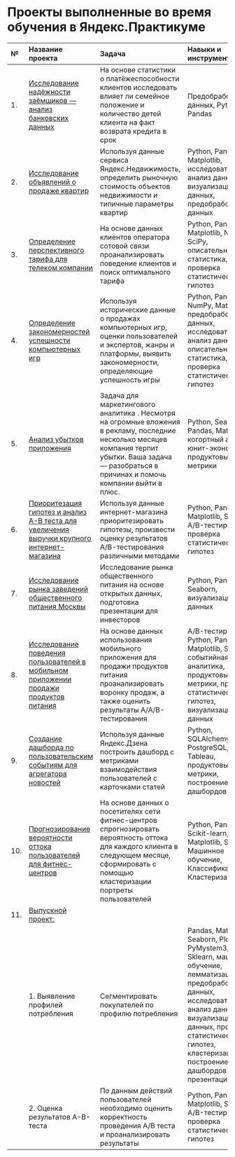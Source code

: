 # Проекты выполненные во время обучения в Яндекс.Практикуме

| № | Название проекта | Задача | Навыки и инструменты |
|:----|:--------------|:----------------|:-------------------|
| 1. | [Исследование надёжности заёмщиков — анализ банковских данных](https://github.com/v-onuphrienko/Project.Study/tree/main/2.%20Исследование%20надёжности%20заёмщиков%20—%20анализ%20банковских%20данных) | На основе статистики о платёжеспособности клиентов исследовать влияет ли семейное положение и количество детей клиента на факт возврата кредита в срок | Предобработка данных, Python, Pandas |
| 2. | [Исследование объявлений о продаже квартир](https://github.com/v-onuphrienko/Project.Study/tree/main/3.%20Продажа%20квартир%20в%20Санкт-Петербурге%20—%20анализ%20рынка%20недвижимости) | Используя данные сервиса Яндекс.Недвижимость, определить рыночную стоимость объектов недвижимости и типичные параметры квартир | Python, Pandas, Matplotlib, исследовательский анализ данных, визуализация данных, предобработка данных |
| 3. | [Определение перспективного тарифа для телеком компании](https://github.com/v-onuphrienko/Project.Study/tree/main/4.%20Определение%20выгодного%20тарифа%20для%20телеком%20компании) | На основе данных клиентов оператора сотовой связи проанализировать поведение клиентов и поиск оптимального тарифа | Python, Pandas, Matplotlib, NumPy, SciPy, описательная статистика, проверка статистических гипотез |
| 4. | [Определение закономерностей успешности компьютерных игр](https://github.com/v-onuphrienko/Project.Study/tree/main/5.%20Изучение%20закономерностей%2C%20определяющих%20успешность%20игр) | Используя исторические данные о продажах компьютерных игр, оценки пользователей и экспертов, жанры и платформы, выявить закономерности, определяющие успешность игры | Python, Pandas, NumPy, Matplotlib, предобработка данных, исследовательский анализ данных, описательная статистика, проверка статистических гипотез |
| 5. | [Анализ убытков приложения ](https://github.com/v-onuphrienko/Project.Study/tree/main/7.%20Анализ%20убытков%20приложения) | Задача для маркетингового аналитика . Несмотря на огромные вложения в рекламу, последние несколько месяцев компания терпит убытки. Ваша задача — разобраться в причинах и помочь компании выйти в плюс. | Python, Seaborn, Pandas, Matplotlib, когортный анализ, юнит-экономика, продуктовые метрики |
| 6. | [Приоритезация гипотез и анализ A-B теста для увеличения выручки крупного интернет-магазина](https://github.com/v-onuphrienko/Project.Study/tree/main/8.%20Проверка%20гипотез%20по%20увеличению%20выручки%20в%20интернет-магазине%2C%20оценить%20результаты%20AB%20теста) | Используя данные интернет-магазина приоритезировать гипотезы, произвести оценку результатов A/B-тестирования различными методами | Python, Pandas, Matplotlib, SciPy, A/B-тестирование, проверка статистических гипотез |
| 7. | [Исследование рынка заведений общественного питания Москвы](https://github.com/v-onuphrienko/Project.Study/tree/main/9.%20Исследования%20рынка%20общепита%20в%20Москве%20для%20принятия%20решения%20об%20открытии%20нового%20заведения) | Исследование рынка общественного питания на основе открытых данных, подготовка презентации для инвесторов | Python, Pandas, Seaborn, визуализация данных |
| 8. | [Исследование поведения пользователей в мобильном приложении продажи продуктов питания](https://github.com/v-onuphrienko/Project.Study/tree/main/10.%20Анализ%20пользовательского%20поведения%20в%20мобильном%20приложении) | На основе данных использования мобильного приложения для продажи продуктов питания проанализировать воронку продаж, а также оценить результаты A/A/B-тестирования | A/B-тестирование, Python, Pandas, Matplotlib, Seaborn, событийная аналитика, продуктовые метрики, проверка статистических гипотез, визуализация данных |
| 9. | [Создание дашборда по пользовательским событиям для агрегатора новостей](https://github.com/v-onuphrienko/Project.Study/tree/main/11.%20Создание%20дашборда%20по%20пользовательским%20событиям%20для%20агрегатора%20новостей) | Используя данные Яндекс.Дзена построить дашборд с метриками взаимодействия пользователей с карточками статей | Python, SQLAlchemy, PostgreSQL, dash, Tableau, продуктовые метрики, построение дашбордов |
| 10. | [Прогнозирование вероятности оттока пользователей для фитнес-центров](https://github.com/v-onuphrienko/Project.Study/tree/main/12.%20Прогнозирование%20вероятности%20оттока%20пользователей%20для%20фитнес-центров) | На основе данных о посетителях сети фитнес-центров спрогнозировать вероятность оттока для каждого клиента в следующем месяце, сформировать с помощью кластеризации портреты пользователей | Python, Pandas, Scikit-learn, Matplotlib, Seaborn, Машинное обучение, Классификация, Кластеризация |
| 11. | [Выпускной проект:](https://github.com/v-onuphrienko/Project.Study/tree/main/13.%20Выпускной%20проект) |
| | 1. Выявление профилей потребления | Сегментировать покупателей по профилю потребления | Pandas, Matplotlib, Seaborn, Plotly, PyMystem3, Sklearn, машинное обучение, лемматизация, предобработка данных, исследовательский анализ данных, визуализация данных, проверка статистических гипотез,  кластеризация, построение дашбордов и презентации |
| | 2. Оценка результатов A-B-теста | По данным действий пользователей необходимо оценить корректность проведения A/B теста и проанализировать результаты | Python, Pandas, Matplotlib, SciPy, A/B-тестирование, проверка статистических гипотез |
